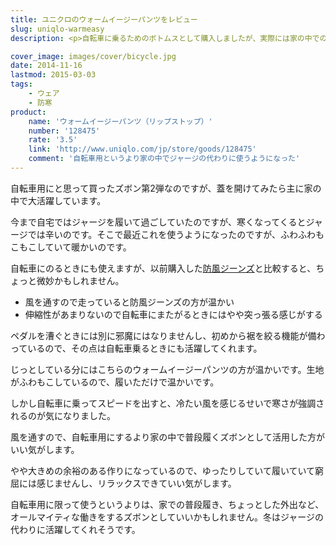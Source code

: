 ```yaml
---
title: ユニクロのウォームイージーパンツをレビュー
slug: uniqlo-warmeasy
description: <p>自転車に乗るためのボトムスとして購入しましたが、実際には家の中での普段履きとして活躍中です。じっとしているときは暖かくていいのですが、自転車に乗ってスピードを出すとちょっとスースーします。家での普段履きにするズボンとしていいかもしれません。</p>

cover_image: images/cover/bicycle.jpg
date: 2014-11-16
lastmod: 2015-03-03
tags: 
    - ウェア
    - 防寒
product:
    name: 'ウォームイージーパンツ（リップストップ）'
    number: '128475'
    rate: '3.5'
    link: 'http://www.uniqlo.com/jp/store/goods/128475'
    comment: '自転車用というより家の中でジャージの代わりに使うようになった'
---
```


<p>自転車用にと思って買ったズボン第2弾なのですが、蓋を開けてみたら主に家の中で大活躍しています。</p>
<p>今まで自宅ではジャージを履いて過ごしていたのですが、寒くなってくるとジャージでは辛いのです。そこで最近これを使うようになったのですが、ふわふわもこもこしていて暖かいのです。</p>
<p>自転車にのるときにも使えますが、以前購入した<a href="https://wantit.gcreate.jp/uniqlo-boufu-jeans/" title="ユニクロの防風テーパードジーンズを履いてみた感想">防風ジーンズ</a>と比較すると、ちょっと微妙かもしれません。</p>
<ul>
<li>風を通すので走っていると防風ジーンズの方が温かい</li>
<li>伸縮性があまりないので自転車にまたがるときにはやや突っ張る感じがする</li>
</ul>
<p>ペダルを漕ぐときには別に邪魔にはなりませんし、初めから裾を絞る機能が備わっているので、その点は自転車乗るときにも活躍してくれます。</p>
<p>じっとしている分にはこちらのウォームイージーパンツの方が温かいです。生地がふわもこしているので、履いただけで温かいです。</p>
<p>しかし自転車に乗ってスピードを出すと、冷たい風を感じるせいで寒さが強調されるのが気になりました。</p>
<p>風を通すので、自転車用にするより家の中で普段履くズボンとして活用した方がいい気がします。</p>
<p>やや大きめの余裕のある作りになっているので、ゆったりしていて履いていて窮屈には感じませんし、リラックスできていい気がします。</p>
<p>自転車用に限って使うというよりは、家での普段履き、ちょっとした外出など、オールマイティな働きをするズボンとしていいかもしれません。冬はジャージの代わりに活躍してくれそうです。</p>

  